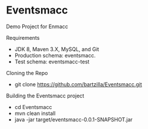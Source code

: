 Eventsmacc
=======

Demo Project for Enmacc

Requirements
- JDK 8, Maven 3.X, MySQL, and Git
- Production schema: eventsmacc. 
- Test schema: eventsmacc-test

Cloning the Repo
- git clone https://github.com/bartzilla/Eventsmacc.git

Building the Eventsmacc project
- cd Eventsmacc
- mvn clean install
- java -jar target/eventsmacc-0.0.1-SNAPSHOT.jar